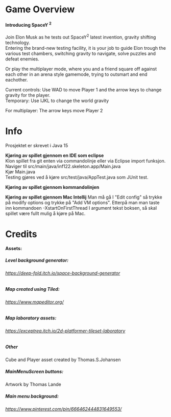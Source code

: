 # Game Overview 

#### Introducing SpaceY <sup>2</sup>  
Join Elon Musk as he tests out SpaceY<sup>2</sup> latest invention, gravity shifting technology.  
Entering the brand-new testing facility, it is your job to guide Elon trough the various test chambers, switching gravity to navigate, solve puzzles and defeat enemies. 

Or play the multiplayer mode, where you and a friend square off against each other in an arena style gamemode, trying to outsmart and end eachother.   
   



Current controls: Use WAD to move Player 1 and the arrow keys to change gravity for the player.  
Temporary: Use IJKL to change the world gravity  

For multiplayer: The arrow keys move Player 2



# Info
Prosjektet er skrevet i Java 15   


**Kjøring av spillet gjennom en IDE som eclipse**   
Klon spillet fra git enten via commandolinje eller via Eclipse import funksjon.   
Naviger til src/main/java/inf122.skeleton.app/Main.java   
Kjør Main.java      
Testing gjøres ved å kjøre src/test/java/AppTest.java som JUnit test.   
   
**Kjøring av spillet gjennom kommandolinjen**

**Kjøring av spillet gjennom Mac Intellij**
Man må gå I "Edit config" så trykke på modify options og trykke på "Add VM options". Etterpå man man taste inn kommandoen
-XstartOnFirstThread I argument tekst boksen, så skal spillet være fullt mulig å kjøre på Mac.

# Credits

#### Assets:
##### Level background generator:
###### *https://deep-fold.itch.io/space-background-generator*

##### Map created using Tiled:
###### *https://www.mapeditor.org/*

##### Map laboratory assets:
###### *https://exceptrea.itch.io/2d-platformer-tileset-laboratory*

##### Other  
Cube and Player asset created by Thomas.S.Johansen  

##### MainMenuScreen buttons:  
Artwork by Thomas Lande

##### Main menu background:
###### https://www.pinterest.com/pin/666462444831649553/

